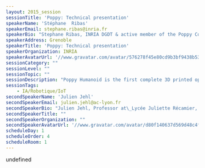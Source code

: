 ```yaml
---
layout: 2015_session
sessionTitle: 'Poppy: Technical presentation'
speakerName: 'Stéphane  Ribas'
speakerEmail: stephane.ribas@inria.fr
speakerBio: "Stephane Ribas, INRIA DGDT & active member of the Poppy Community Management team, Grenoble France.\_Stephane\n is an Open Source project manager at INRIA, he works for the DGDT \ndivision where he helps research team to develop their project and \nspecifically their community. He is an active member of the Poppy \nproject, he has participated to the launch of the poppy project with the\n fantastic FLOWERS team :-) Since then, he tries as much as he can to \nhelp to animate the community as many other contributors of the project \n:-)\_he is also writing articles about community management, and is \nworking on many open source initiatives for Inria (fOSSa, Boost Your \nCode, Natron, AspireRFID, QualiPSo, etc).\n"
speakerAddress: Grenoble
speakerTitle: 'Poppy: Technical presentation'
speakerOrganization: INRIA
speakerAvatarUrl: '//www.gravatar.com/avatar/576278f45e80cd9b3bf9438b53095eb7?size=200&default=mm'
sessionCategory: ""
sessionLevel: ""
sessionTopic: ""
sessionDescription: "Poppy Humanoid is the first complete 3D printed open-source and open-hardware humanoid\nrobot. Its 3D printed skeleton is open-hardware (Creative Commons). Its software is open-\nsource (GPL V3), and allows programming beginners as well as advanced roboticists to\ncontrol the robot in Python thanks to the PyPot library (www.poppy-project.org/pypot-\nlibrary/). Software runs on embedded Raspberry Pi 2 computers embedded on the robot, and\nare transparently accessible through remote web interfaces allowing live programming of the\nrobot. Poppy can be also programmed using SCRATCH/SNAP.A physics based simulator (using Vrep) is also\navailable integrating a detailed model of the Poppy Humanoid and Poppy Torso humanoid\nrobots.\_Thanks\n to its modularity, Poppy platform\_allows a wide range of applications \nand experimentations in the fields of education and research. The \nplateform can drastically improves the motivation of pupils and students\n giving them the opportunity to learn through experimentation.\_This\n presentation aims at showing the\_technical aspect of the platform, from\n a hardware point of view to a software point of view.\_We will\_present the different Poppy creatures & explain how can Poppy improves the motivation of\_pupils\_and students.Once\n you would have participated to this session, you will be able to \ninstall the poppy libraries and play with the 3D simulated version of \nthe Poppy project - on your computer ! You will be able to start using \nPoppy project in your classes, use the simulator & the robot to \nexplain sciences, mathematics, and more !"
sessionTags:
    - IA/Robotique/IoT
secondSpeakerName: 'Julien Jehl'
secondSpeakerEmail: julien.jehl@ac-lyon.fr
secondSpeakerBio: "Julien Jehl, Professor at\_Lycée Juliette Récamier, member of the Poppy \nCommunity & Poppy Education active contributor, Lyon France.\_Julien \nis a teacher in secondary and high school. He has worked in both areas, \neducation and industry, involved for many years in Internet technology \nfor example. He has been an active contributor to the Poppy-project, and\n he currently make pedagogical content for pupils and test it in \nclasses. \_Using poppy in a pedagogical way is a good mean to improve \nmotivation for pupils, students and teachers. \n"
secondSpeakerTitle: ""
secondSpeakerOrganization: ""
secondSpeakerAvatarUrl: '//www.gravatar.com/avatar/d80f140637d569d48c4f8f561adbec0d?size=200&default=mm'
scheduleDay: 1
scheduleOrder: 4
scheduleRoom: 1
---
```


undefined
